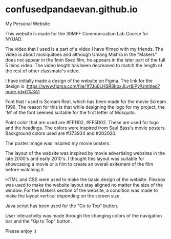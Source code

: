 # confusedpandaevan.github.io
My Personal Website

This website is made for the 30MFF Communication Lab Course for NYUAD.

The video that I used is a part of a video I have filmed with my friends.
The video is about mosiquitoes and although Umang Mishra in the "Makers" does not appear in the 1min 8sec film, he appears in the later part of the full 5 mins video. 
The video length has been decreased to match the length of the rest of other classmate's video.

I have initially made a design of the website on Figma. 
The link for the design is :https://www.figma.com/file/1f7Ju6LHSR8kbxJLyr8iPy/Untitled?node-id=0%3A1

Font that I used is Scream Real, which has been made for the movie Scream 1996.
The reason for this is that while designing the logo for my project, the 'M' of the font seemed suitable for the first letter of Mosquito.

Point color that are used are #FF1102, #FF5D02. These are used for logo and the headings. The colors were inspired from Saul Bass's movie posters.
Background colors used are #373934 and #202020.

The poster image was inspired my movie posters.

The layout of the website was inspired by movie advertising websites in the late 2000's and early 2010's. I thought this layout was suitable for showcasing a movie or a film to create an overall exitement of the film before watching it.

HTML and CSS were used to make the basic design of the website.
Flexbox was used to make the website layout stay aligned no matter the size of the window. 
For the Makers section of the website, a condition was made to make the layout vertical depending on the screen size.

Java script has been used for the "Go to Top" button.

User interactivity was made through the changing colors of the navigation bar and the "Gp to Top" button.


Please enjoy :)